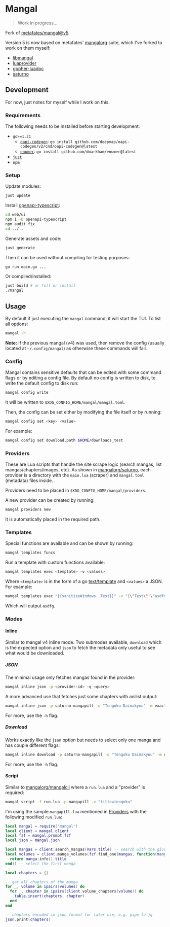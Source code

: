 # Mangal

> Work in progress...

Fork of [metafates/mangal@v5](https://github.com/metafates/mangal/tree/v5).

Version 5 is now based on metafates' [mangalorg](https://github.com/mangalorg) suite, which I've forked to work on them myself:

- [libmangal](https://github.com/luevano/libmangal)
- [luaprovider](https://github.com/luevano/luaprovider)
- [gopher-luadoc](https://github.com/luevano/gopher-luadoc)
- [saturno](https://github.com/luevano/saturno)

## Development

For now, just notes for myself while I work on this.

### Requirements

The following needs to be installed before starting development:

- `go>=1.21`
  - [`oapi-codegen`](https://github.com/deepmap/oapi-codegen): `go install github.com/deepmap/oapi-codegen/v2/cmd/oapi-codegen@latest`
  - [`enumer`](https://github.com/dmarkham/enumer): `go install github.com/dmarkham/enumer@latest`
- [`just`](https://github.com/casey/just)
- `npm`

### Setup

Update modules:

```sh
just update
```

Install [openapi-typescript](https://www.npmjs.com/package/openapi-typescript):

```sh
cd web/ui
npm i -D openapi-typescript
npm audit fix
cd ../..
```

Generate assets and code:

```sh
just generate
```

Then it can be used without compiling for testing purposes:

```sh
go run main.go ...
```

Or compiled/installed:

```sh
just build # or full or install
./mangal
```

## Usage

By default if just executing the `mangal` command, it will start the TUI. To list all options:

```sh
mangal -h
```

**Note:** If the previous mangal (v4) was used, then remove the config (usually located at `~/.config/mangal`) as otherwise these commands will fail.

### Config

Mangal contains sensitive defaults that can be edited with some command flags or by editing a config file. By default no config is written to disk, to write the default config to disk run:

```sh
mangal config write
```

It will be written to `$XDG_CONFIG_HOME/mangal/mangal.toml`.

Then, the config can be set either by modifying the file itself or by running:

```sh
mangal config set <key> <value>
```

For example:

```sh
mangal config set download.path $HOME/downloads_test
```

### Providers

These are Lua scripts that handle the site scrape logic (search mangas, list mangas/chapters/images, etc). As shown in [mangalorg/saturno](/mangalorg/saturno), each provider is a directory with the `main.lua` (scraper) and `mangal.toml` (metadata) files inside.

Providers need to be placed in `$XDG_CONFIG_HOME/mangal/providers`.

A new provider can be created by running:

```sh
mangal providers new
```

It is automatically placed in the required path.

### Templates

Special functions are available and can be shown by running:

```sh
mangal templates funcs
```

Run a template with custom functions available:

```sh
mangal templates exec <template> -v <values>
```

Where `<template>` is in the form of a go [text/template](https://pkg.go.dev/text/template) and `<values>` a JSON. For example:

```sh
mangal templates exec "{{sanitizeWindows .Test}}" -v "{\"Test\":\"asdfg<>:?\"}"
```

Which will output `asdfg`.

### Modes

#### Inline

Similar to mangal v4 inline mode. Two submodes available, `download` which is the expected option and `json` to fetch the metadata only useful to see what would be downloaded.

##### JSON

The minimal usage only fetches mangas found in the provider:

```sh
mangal inline json -p <provider-id> -q <query>
```

A more advanced use that fetches just some chapters with anilist output:

```sh
mangal inline json -p saturno-mangapill -q "Tengoku Daimakyou" -m exact -c 10-15 --chapter-populate
```

For more, use the `-h` flag.

##### Download

Works exactly like the `json` option but needs to select only one manga and has couple different flags:

```sh
mangal inline download -p saturno-mangapill -q "Tengoku Daimakyou" -m exact -c 10-15 -f CBZ -d "/custom/manga/root/path"
```

For more, use the `-h` flag.

#### Script

Similar to [mangalorg/mangalcli](https://github.com/mangalorg/mangalcli) where a `run.lua` and a "provider" is required:

```sh
mangal script -f run.lua -p mangapill -v "title=tengoku"
```

I'm using the sample `mangapill.lua` mentioned in [Providers](#providers) with the following modified `run.lua`:

```lua
local mangal = require('mangal')
local client = mangal.client
local fzf = mangal.prompt.fzf
local json = mangal.json

local mangas = client.search_mangas(Vars.title) -- search with the given title
local volumes = client.manga_volumes(fzf.find_one(mangas, function(manga)
  return manga:info().title
end)) -- select the first manga

local chapters = {}

-- get all chapters of the manga
for _, volume in ipairs(volumes) do
  for _, chapter in ipairs(client.volume_chapters(volume)) do
    table.insert(chapters, chapter)
  end
end

-- chapters encoded in json format for later use, e.g. pipe to jq
json.print(chapters)
```
